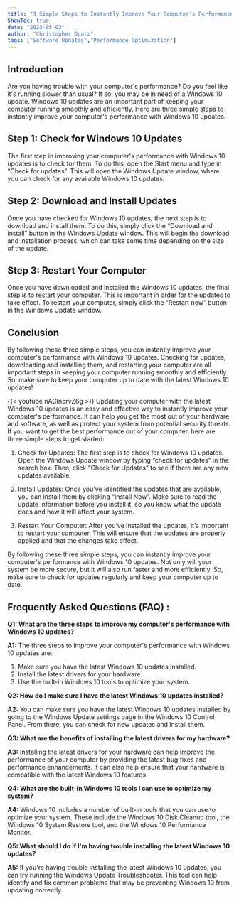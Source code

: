 ```yaml
---
title: "3 Simple Steps to Instantly Improve Your Computer's Performance with Windows 10 Updates!"
ShowToc: true 
date: "2023-05-03"
author: "Christopher Opatz" 
tags: ["Software Updates","Performance Optimization"]
---
```

## Introduction

Are you having trouble with your computer's performance? Do you feel like it's running slower than usual? If so, you may be in need of a Windows 10 update. Windows 10 updates are an important part of keeping your computer running smoothly and efficiently. Here are three simple steps to instantly improve your computer's performance with Windows 10 updates.

## Step 1: Check for Windows 10 Updates

The first step in improving your computer's performance with Windows 10 updates is to check for them. To do this, open the Start menu and type in “Check for updates”. This will open the Windows Update window, where you can check for any available Windows 10 updates.

## Step 2: Download and Install Updates

Once you have checked for Windows 10 updates, the next step is to download and install them. To do this, simply click the “Download and install” button in the Windows Update window. This will begin the download and installation process, which can take some time depending on the size of the update.

## Step 3: Restart Your Computer

Once you have downloaded and installed the Windows 10 updates, the final step is to restart your computer. This is important in order for the updates to take effect. To restart your computer, simply click the “Restart now” button in the Windows Update window.

## Conclusion

By following these three simple steps, you can instantly improve your computer's performance with Windows 10 updates. Checking for updates, downloading and installing them, and restarting your computer are all important steps in keeping your computer running smoothly and efficiently. So, make sure to keep your computer up to date with the latest Windows 10 updates!

{{< youtube nACIncrvZ6g >}} 
Updating your computer with the latest Windows 10 updates is an easy and effective way to instantly improve your computer's performance. It can help you get the most out of your hardware and software, as well as protect your system from potential security threats. If you want to get the best performance out of your computer, here are three simple steps to get started:

1. Check for Updates: The first step is to check for Windows 10 updates. Open the Windows Update window by typing “check for updates” in the search box. Then, click “Check for Updates” to see if there are any new updates available.

2. Install Updates: Once you’ve identified the updates that are available, you can install them by clicking “Install Now”. Make sure to read the update information before you install it, so you know what the update does and how it will affect your system.

3. Restart Your Computer: After you’ve installed the updates, it’s important to restart your computer. This will ensure that the updates are properly applied and that the changes take effect.

By following these three simple steps, you can instantly improve your computer's performance with Windows 10 updates. Not only will your system be more secure, but it will also run faster and more efficiently. So, make sure to check for updates regularly and keep your computer up to date.

## Frequently Asked Questions (FAQ) :
**Q1: What are the three steps to improve my computer's performance with Windows 10 updates?**

**A1:** The three steps to improve your computer's performance with Windows 10 updates are:

1. Make sure you have the latest Windows 10 updates installed.
2. Install the latest drivers for your hardware.
3. Use the built-in Windows 10 tools to optimize your system.

**Q2: How do I make sure I have the latest Windows 10 updates installed?**

**A2:** You can make sure you have the latest Windows 10 updates installed by going to the Windows Update settings page in the Windows 10 Control Panel. From there, you can check for new updates and install them.

**Q3: What are the benefits of installing the latest drivers for my hardware?**

**A3:** Installing the latest drivers for your hardware can help improve the performance of your computer by providing the latest bug fixes and performance enhancements. It can also help ensure that your hardware is compatible with the latest Windows 10 features.

**Q4: What are the built-in Windows 10 tools I can use to optimize my system?**

**A4:** Windows 10 includes a number of built-in tools that you can use to optimize your system. These include the Windows 10 Disk Cleanup tool, the Windows 10 System Restore tool, and the Windows 10 Performance Monitor.

**Q5: What should I do if I'm having trouble installing the latest Windows 10 updates?**

**A5:** If you're having trouble installing the latest Windows 10 updates, you can try running the Windows Update Troubleshooter. This tool can help identify and fix common problems that may be preventing Windows 10 from updating correctly.





